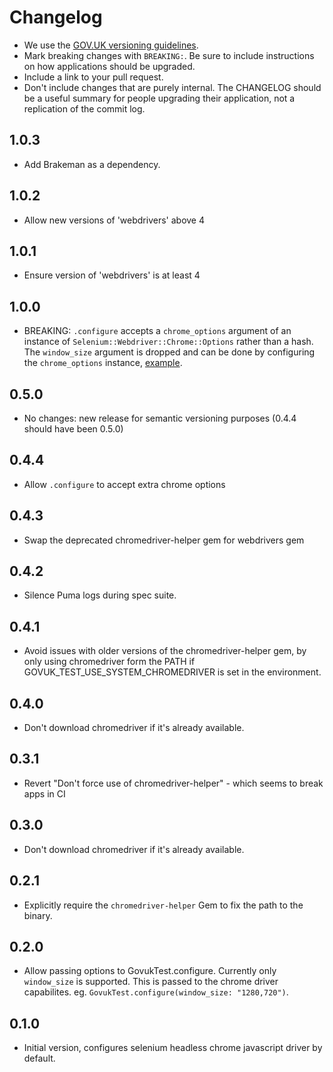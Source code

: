 # Changelog

- We use the [GOV.UK versioning guidelines](https://docs.publishing.service.gov.uk/manual/publishing-a-ruby-gem.html#versioning).
- Mark breaking changes with `BREAKING:`. Be sure to include instructions on how applications should be upgraded.
- Include a link to your pull request.
- Don't include changes that are purely internal. The CHANGELOG should be a
  useful summary for people upgrading their application, not a replication
  of the commit log.

## 1.0.3

* Add Brakeman as a dependency.

## 1.0.2

* Allow new versions of 'webdrivers' above 4

## 1.0.1

* Ensure version of 'webdrivers' is at least 4

## 1.0.0

* BREAKING: `.configure` accepts a `chrome_options` argument of an instance of
  `Selenium::Webdriver::Chrome::Options` rather than a hash. The `window_size`
  argument is dropped and can be done by configuring the `chrome_options`
  instance, [example](https://github.com/alphagov/govuk_test/blob/dfd1a82e0114dbf1c668957fbea19cea04fd0d90/spec/govuk_test_spec.rb#L12-L22).

## 0.5.0

* No changes: new release for semantic versioning purposes (0.4.4 should have been 0.5.0)

## 0.4.4

* Allow `.configure` to accept extra chrome options

## 0.4.3

* Swap the deprecated chromedriver-helper gem for webdrivers gem

## 0.4.2

* Silence Puma logs during spec suite.

## 0.4.1

* Avoid issues with older versions of the chromedriver-helper gem, by
  only using chromedriver form the PATH if
  GOVUK_TEST_USE_SYSTEM_CHROMEDRIVER is set in the environment.

## 0.4.0

* Don't download chromedriver if it's already available.

## 0.3.1

* Revert "Don't force use of chromedriver-helper" - which seems to break apps in CI

## 0.3.0

* Don't download chromedriver if it's already available.

## 0.2.1

* Explicitly require the `chromedriver-helper` Gem to fix the path to the binary.

## 0.2.0

* Allow passing options to GovukTest.configure. Currently only `window_size` is supported. This is
  passed to the chrome driver capabilites. eg. `GovukTest.configure(window_size: "1280,720")`.

## 0.1.0

* Initial version, configures selenium headless chrome javascript driver by default.
